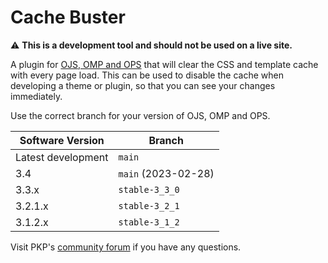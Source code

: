 # Cache Buster

:warning: **This is a development tool and should not be used on a live site.**

A plugin for [OJS, OMP and OPS](https://pkp.sfu.ca/software/) that will clear the CSS and template cache with every page load. This can be used to disable the cache when developing a theme or plugin, so that you can see your changes immediately.

Use the correct branch for your version of OJS, OMP and OPS.

| Software Version | Branch |
| --- | --- |
| Latest development | `main` |
| 3.4 | `main` (2023-02-28) |
| 3.3.x | `stable-3_3_0` |
| 3.2.1.x | `stable-3_2_1` |
| 3.1.2.x | `stable-3_1_2` |

Visit PKP's [community forum](https://forum.pkp.sfu.ca/) if you have any questions.
